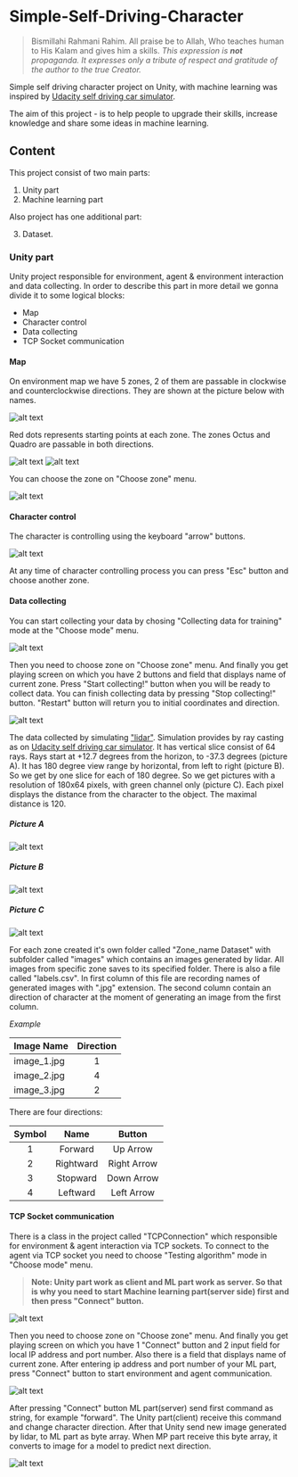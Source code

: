 # Simple-Self-Driving-Character

> Bismillahi Rahmani Rahim. All praise be to Allah, Who teaches human to His Kalam and gives him a skills. *This expression is **not** propaganda. It expresses only a tribute of respect and gratitude of the author to the true Creator.*

Simple self driving character project on Unity, with machine learning was inspired by [Udacity self driving car simulator](https://github.com/udacity/self-driving-car-sim). 

The aim of this project - is to help people to upgrade their skills, increase knowledge and share some ideas in machine learning. 

## Content
This project consist of two main parts: 
1. Unity part
2. Machine learning part

Also project has one additional part: 

3. Dataset. 

### Unity part
Unity project responsible for environment, agent & environment interaction and data collecting. In order to describe this part in more detail we gonna divide it to some logical blocks:

+ Map
+ Character control
+ Data collecting
+ TCP Socket communication

#### Map
On environment map we have 5 zones, 2 of them are passable in clockwise and counterclockwise directions. They are shown at the picture below with names.

![alt text](https://github.com/meiirzhan24/icon48.png "Map")

Red dots represents starting points at each zone. The zones Octus and Quadro are passable in both directions.

![alt text](https://github.com/meiirzhan24/icon48.png "Octus") ![alt text](https://github.com/meiirzhan24/icon48.png "Quadro")

You can choose the zone on "Choose zone" menu.

![alt text](https://github.com/meiirzhan24/icon48.png "Zones")

#### Character control
The character is controlling using the keyboard "arrow" buttons.

![alt text](https://github.com/meiirzhan24/icon48.png "Arrow buttons")

At any time of character controlling process you can press "Esc" button and choose another zone.

#### Data collecting
You can start collecting your data by chosing "Collecting data for training" mode at the "Choose mode" menu.

![alt text](https://github.com/meiirzhan24/icon48.png "Modes")

Then you need to choose zone on "Choose zone" menu. And finally you get playing screen on which you have 2 buttons and field that displays name of current zone. Press "Start collecting!" button when you will be ready to collect data. You can finish collecting data by pressing "Stop collecting!" button. "Restart" button will return you to initial coordinates and direction.

![alt text](https://github.com/meiirzhan24/icon48.png "Data collecting playing screen")

The data collected by simulating ["lidar"](https://en.wikipedia.org/wiki/Lidar). Simulation provides by ray casting as on [Udacity self driving car simulator](https://github.com/udacity/self-driving-car-sim). It has vertical slice consist of 64 rays. Rays start at +12.7 degrees from the horizon, to -37.3 degrees (picture A). It has 180 degree view range by horizontal, from left to right (picture B). So we get by one slice for each of 180 degree. So we get pictures with a resolution of 180х64 pixels, with green channel only (picture C). Each pixel displays the distance from the character to the object. The maximal distance is 120. 

##### *Picture A*
![alt text](https://github.com/meiirzhan24/icon48.png "Slice")

##### *Picture B*
![alt text](https://github.com/meiirzhan24/icon48.png "View")

##### *Picture C*
![alt text](https://github.com/meiirzhan24/icon48.png "Lidar")

For each zone created it's own folder called "Zone_name Dataset" with subfolder called "images" which contains an images generated by lidar. All images from specific zone saves to its specified folder. There is also a file called "labels.csv". In first column of this file are recording names of generated images with ".jpg" extension. The second column contain an direction of character at the moment of generating an image from the first column.

*Example*

|    Image Name    | Direction |
|------------------|:---------:|
|   image_1.jpg    |     1     |
|   image_2.jpg    |     4     |
|   image_3.jpg    |     2     |

There are four directions:

| Symbol |    Name     |   Button    |
|:------:|:-----------:|:-----------:|
|    1   |   Forward   |  Up Arrow   |
|    2   |  Rightward  | Right Arrow |
|    3   |  Stopward   | Down Arrow  |
|    4   |  Leftward   | Left Arrow  |

#### TCP Socket communication
There is a class in the project called "TCPConnection" which responsible for environment & agent interaction via TCP sockets. To connect to the agent via TCP socket you need to choose "Testing algorithm" mode in "Choose mode" menu. 
> **Note: Unity part work as client and ML part work as server. So that is why you need to start Machine learning part(server side) first and then press "Connect" button.**

![alt text](https://github.com/meiirzhan24/icon48.png "Modes")



Then you need to choose zone on "Choose zone" menu. And finally you get playing screen on which you have 1 "Connect" button and 2 input field for local IP address and port number. Also there is a field that displays name of current zone. After entering ip address and port number of your ML part, press "Connect" button to start environment and agent communication.

![alt text](https://github.com/meiirzhan24/icon48.png "Testing playing screen")

After pressing "Connect" button ML part(server) send first command as string, for example "forward". The Unity part(client) receive this command and change character direction. After that Unity send new image generated by lidar, to ML part as byte array. When MP part receive this byte array, it converts to image for a model to predict next direction.


![alt text](https://github.com/meiirzhan24/icon48.png "Testing playing screen")
